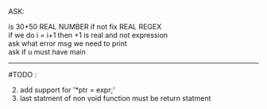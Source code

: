 ASK:

is 30+50 REAL NUMBER if not fix REAL REGEX  
if we do i = i+1 then +1 is real and not expression  
ask what error msg we need to print  
ask if u must have main

---

#TODO :
  
2. add support for '\*ptr = expr;'
3. last statment of non void function must be return       statment

